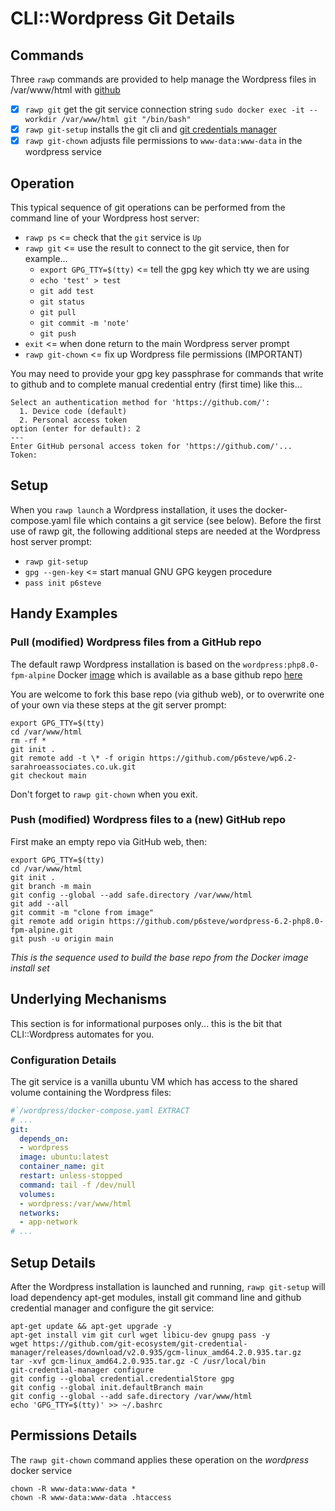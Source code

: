 # CLI::Wordpress Git Details

## Commands
Three ```rawp``` commands are provided to help manage the Wordpress files in /var/www/html with [github]( https://github.com)
- [x] ```rawp git``` get the git service connection string ```sudo docker exec -it --workdir /var/www/html git "/bin/bash"```
- [x] ```rawp git-setup``` installs the git cli and [git credentials manager](https://docs.github.com/en/get-started/getting-started-with-git/caching-your-github-credentials-in-git) 
- [x] ```rawp git-chown``` adjusts file permissions to ```www-data:www-data``` in the wordpress service

## Operation

This typical sequence of git operations can be performed from the command line of your Wordpress host server:
- ```rawp ps``` <= check that the ```git``` service is ```Up```
- ```rawp git``` <= use the result to connect to the git service, then for example...
  - ```export GPG_TTY=$(tty)``` <= tell the gpg key which tty we are using
  - ```echo 'test' > test```
  - ```git add test```
  - ```git status```
  - ```git pull```
  - ```git commit -m 'note'```
  - ```git push```
- ```exit``` <= when done return to the main Wordpress server prompt
- ```rawp git-chown``` <= fix up Wordpress file permissions (IMPORTANT)

You may need to provide your gpg key passphrase for commands that write to github and to complete manual credential entry (first time) like this...

```text
Select an authentication method for 'https://github.com/':
  1. Device code (default)
  2. Personal access token
option (enter for default): 2
---
Enter GitHub personal access token for 'https://github.com/'...
Token: 
```

## Setup

When you ```rawp launch``` a Wordpress installation, it uses the docker-compose.yaml file which contains a git service (see below). Before the first use of rawp git, the following additional steps are needed at the Wordpress host server prompt:

- ```rawp git-setup```
- ```gpg --gen-key``` <= start manual GNU GPG keygen procedure
- ```pass init p6steve```

## Handy Examples

### Pull (modified) Wordpress files from a GitHub repo

The default rawp Wordpress installation is based on the ```wordpress:php8.0-fpm-alpine``` Docker [image](https://hub.docker.com/_/wordpress) which is available as a base github repo [here](https://github.com/p6steve/wordpress-6.2-php8.0-fpm-alpine)

You are welcome to fork this base repo (via github web), or to overwrite one of your own via these steps at the git server prompt:

```shell
export GPG_TTY=$(tty)
cd /var/www/html
rm -rf *
git init .
git remote add -t \* -f origin https://github.com/p6steve/wp6.2-sarahroeassociates.co.uk.git
git checkout main
````

Don't forget to ```rawp git-chown``` when you exit.

### Push (modified) Wordpress files to a (new) GitHub repo

First make an empty repo via GitHub web, then:

```shell
export GPG_TTY=$(tty)
cd /var/www/html
git init .
git branch -m main
git config --global --add safe.directory /var/www/html
git add --all
git commit -m "clone from image"
git remote add origin https://github.com/p6steve/wordpress-6.2-php8.0-fpm-alpine.git
git push -u origin main
```

_This is the sequence used to build the base repo from the Docker image install set_

## Underlying Mechanisms
This section is for informational purposes only... this is the bit that CLI::Wordpress automates for you.

### Configuration Details
The git service is a vanilla ubuntu VM which has access to the shared volume containing the Wordpress files:

```yaml
#`/wordpress/docker-compose.yaml EXTRACT
# ...
git:
  depends_on:
  - wordpress
  image: ubuntu:latest
  container_name: git
  restart: unless-stopped
  command: tail -f /dev/null
  volumes:
  - wordpress:/var/www/html
  networks:
  - app-network
# ...
```

## Setup Details

After the Wordpress installation is launched and running, ```rawp git-setup``` will load dependency apt-get modules, install git command line and github credential manager and configure the git service:

```shell
apt-get update && apt-get upgrade -y
apt-get install vim git curl wget libicu-dev gnupg pass -y
wget https://github.com/git-ecosystem/git-credential-manager/releases/download/v2.0.935/gcm-linux_amd64.2.0.935.tar.gz
tar -xvf gcm-linux_amd64.2.0.935.tar.gz -C /usr/local/bin
git-credential-manager configure
git config --global credential.credentialStore gpg
git config --global init.defaultBranch main
git config --global --add safe.directory /var/www/html
echo 'GPG_TTY=$(tty)' >> ~/.bashrc
```

## Permissions Details

The ```rawp git-chown``` command applies these operation on the _wordpress_ docker service
```shell
chown -R www-data:www-data *
chown -R www-data:www-data .htaccess
````










